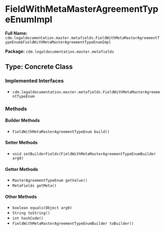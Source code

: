 # FieldWithMetaMasterAgreementTypeEnumImpl

**Full Name:** `cdm.legaldocumentation.master.metafields.FieldWithMetaMasterAgreementTypeEnum$FieldWithMetaMasterAgreementTypeEnumImpl`

**Package:** `cdm.legaldocumentation.master.metafields`

## Type: Concrete Class

### Implemented Interfaces

- `cdm.legaldocumentation.master.metafields.FieldWithMetaMasterAgreementTypeEnum`

### Methods

#### Builder Methods

- `FieldWithMetaMasterAgreementTypeEnum build()`

#### Setter Methods

- `void setBuilderFields(FieldWithMetaMasterAgreementTypeEnumBuilder arg0)`

#### Getter Methods

- `MasterAgreementTypeEnum getValue()`
- `MetaFields getMeta()`

#### Other Methods

- `boolean equals(Object arg0)`
- `String toString()`
- `int hashCode()`
- `FieldWithMetaMasterAgreementTypeEnumBuilder toBuilder()`

